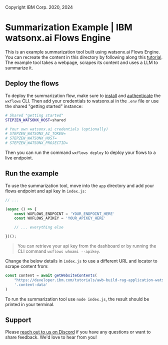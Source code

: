 Copyright IBM Corp. 2020, 2024

# Summarization Example | IBM watsonx.ai Flows Engine

This is an example summarization tool built using watsonx.ai Flows Engine. You can recreate the content in this directory by following along this [tutorial](https://developer.ibm.com/tutorials/awb-build-web-page-summarization-tool-watsonx-ai-flows-engine). The example tool takes a webpage, scrapes its content and uses a LLM to summarize it.

## Deploy the flows

To deploy the summarization flow, make sure to [install](https://watzen.ibm.stepzen.com/docs/installation) and [authenticate](https://watzen.ibm.stepzen.com/docs/authentication) the `wxflows` CLI. Then add your credentials to watsonx.ai in the `.env` file or use the shared "getting started" instance:

```bash
# Shared "getting started"
STEPZEN_WATSONX_HOST=shared

# Your own watsonx.ai credentials (optionally)
# STEPZEN_WATSONX_AI_TOKEN=
# STEPZEN_WATSONX_HOST=
# STEPZEN_WATSONX_PROJECTID=
```

Then you can run the command `wxflows deploy` to deploy your flows to a live endpoint.

## Run the example

To use the summarization tool, move into the `app` directory and add your flows endpoint and api key in `index.js`:

```js
// ...

(async () => {
    const WXFLOWS_ENDPOINT = 'YOUR_ENDPOINT_HERE'
    const WXFLOWS_APIKEY = 'YOUR_APIKEY_HERE'

    // ... everything else

})();
```

> You can retrieve your api key from the dashboard or by running the CLI command `wxflows whoami --apikey`.

Change the below details in `index.js` to use a different URL and locator to scrape content from:

```js
const content = await getWebsiteContents(
    "https://developer.ibm.com/tutorials/awb-build-rag-application-watsonx-ai-flows-engine/",
    '.content-data'
)
```

To run the summarization tool use `node index.js`, the result should be printed in your terminal.

## Support

Please [reach out to us on Discord](https://ibm.biz/wxflows-discord) if you have any questions or want to share feedback. We'd love to hear from you!

